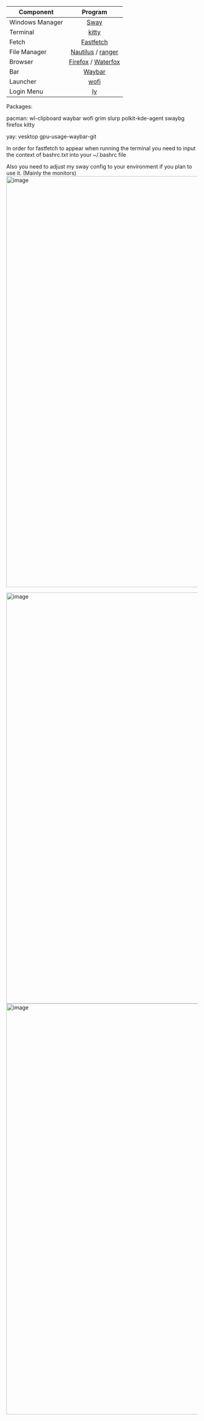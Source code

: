 
| Component       | Program            | 
| --------------- |:------------------:|
| Windows Manager | [Sway](https://github.caom/swaywm/sway)| 
| Terminal        | [kitty](https://github.com/kovidgoyal/kitty)| 
| Fetch           | [Fastfetch](https://github.com/kovidgoyal/kitty)|
| File Manager    | [Nautilus](https://github.com/GNOME/nautilus) / [ranger](https://github.com/ranger/ranger) | 
| Browser         | [Firefox](https://github.com/topics/firefox-browser) / [Waterfox](https://github.com/BrowserWorks/Waterfox)| 
| Bar             | [Waybar](https://github.com/Alexays/Waybar) |
| Launcher        | [wofi](https://github.com/SimplyCEO/wofi)  | 
| Login Menu      | [ly](https://github.com/fairyglade/ly)  | 

Packages:

pacman: wl-clipboard waybar wofi grim slurp polkit-kde-agent swaybg firefox kitty

yay: vesktop gpu-usage-waybar-git

In order for fastfetch to appear when running the terminal you need to input the context of bashrc.txt into your ~/.bashrc file

Also you need to adjust my sway config to your environment if you plan to use it. (Mainly the monitors)
<img width="1921" height="1081" alt="image" src="https://github.com/user-attachments/assets/40f8b847-a2d5-44e7-b513-93985df305f9" />

<img width="1921" height="1081" alt="image" src="https://github.com/user-attachments/assets/ba1d5cef-63ff-4d58-b3c9-8824ced098b0" />

<img width="1922" height="1081" alt="image" src="https://github.com/user-attachments/assets/801ca5d0-697e-43e8-88d8-7e3b1a5c2e87" />

